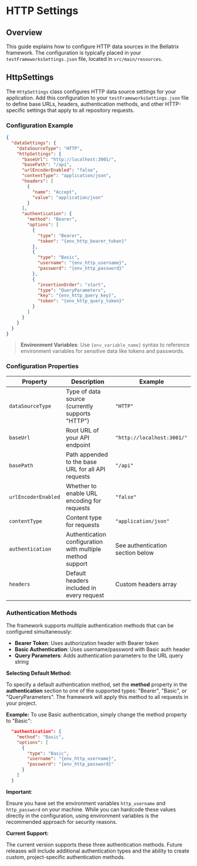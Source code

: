 # HTTP Settings

## Overview

This guide explains how to configure HTTP data sources in the Bellatrix framework. The configuration is typically placed in your `testFrameworksSettings.json` file, located in `src/main/resources`.

## HttpSettings

The `HttpSettings` class configures HTTP data source settings for your application. Add this configuration to your `testFrameworksSettings.json` file to define base URLs, headers, authentication methods, and other HTTP-specific settings that apply to all repository requests.

### Configuration Example

```json
{  
  "dataSettings": {
    "dataSourceType": "HTTP",
    "httpSettings": {
      "baseUrl": "http://localhost:3001/",
      "basePath": "/api",
      "urlEncoderEnabled": "false",
      "contentType": "application/json",
      "headers": [
        {
          "name": "Accept",
          "value": "application/json"
        }
      ],
      "authentication": {
        "method": "Bearer",
        "options": [
          {
            "type": "Bearer",
            "token": "{env_http_bearer_token}"
          },
          {
            "type": "Basic",
            "username": "{env_http_username}",
            "password": "{env_http_password}"
          },
          {
            "insertionOrder": "start",
            "type": "QueryParameters",
            "key": "{env_http_query_key}",
            "token": "{env_http_query_token}"
          }
        ]
      }
    }
  }
}
```

> **Environment Variables**: Use `{env_variable_name}` syntax to reference environment variables for sensitive data like tokens and passwords.

### Configuration Properties

| Property | Description | Example |
|----------|-------------|---------|
| `dataSourceType` | Type of data source (currently supports "HTTP") | `"HTTP"` |
| `baseUrl` | Root URL of your API endpoint | `"http://localhost:3001/"` |
| `basePath` | Path appended to the base URL for all API requests | `"/api"` |
| `urlEncoderEnabled` | Whether to enable URL encoding for requests | `"false"` |
| `contentType` | Content type for requests | `"application/json"` |
| `authentication` | Authentication configuration with multiple method support | See authentication section below |
| `headers` | Default headers included in every request | Custom headers array |

### Authentication Methods

The framework supports multiple authentication methods that can be configured simultaneously:

- **Bearer Token**: Uses authorization header with Bearer token
- **Basic Authentication**: Uses username/password with Basic auth header
- **Query Parameters**: Adds authentication parameters to the URL query string

**Selecting Default Method:**

To specify a default authentication method, set the **method** property in the **authentication** section to one of the supported types: "Bearer", "Basic", or "QueryParameters". The framework will apply this method to all requests in your project.

**Example:**
To use Basic authentication, simply change the method property to "Basic":
```json
  "authentication": {
    "method": "Basic",
    "options": [
      {
        "type": "Basic",
        "username": "{env_http_username}",
        "password": "{env_http_password}"
      }
    ]
  }
```

**Important**:

Ensure you have set the environment variables `http_username` and `http_password` on your machine. While you can hardcode these values directly in the configuration, using environment variables is the recommended approach for security reasons.

**Current Support:**

The current version supports these three authentication methods. Future releases will include additional authentication types and the ability to create custom, project-specific authentication methods.